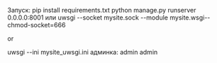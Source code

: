 Запуск: 
pip install requirements.txt
python manage.py runserver 0.0.0.0:8001
или
uwsgi --socket mysite.sock --module mysite.wsgi--chmod-socket=666

or 

uwsgi --ini mysite_uwsgi.ini
админка:
admin
admin